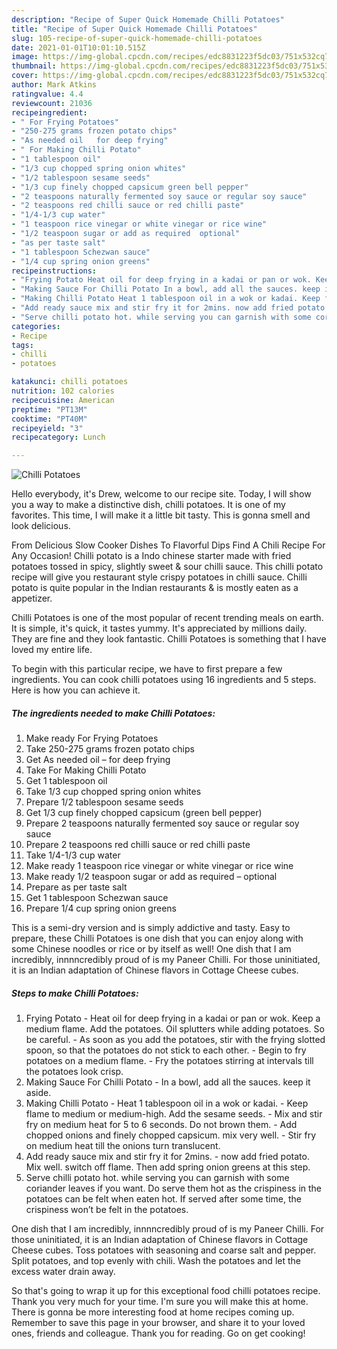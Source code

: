 ```yaml
---
description: "Recipe of Super Quick Homemade Chilli Potatoes"
title: "Recipe of Super Quick Homemade Chilli Potatoes"
slug: 105-recipe-of-super-quick-homemade-chilli-potatoes
date: 2021-01-01T10:01:10.515Z
image: https://img-global.cpcdn.com/recipes/edc8831223f5dc03/751x532cq70/chilli-potatoes-recipe-main-photo.jpg
thumbnail: https://img-global.cpcdn.com/recipes/edc8831223f5dc03/751x532cq70/chilli-potatoes-recipe-main-photo.jpg
cover: https://img-global.cpcdn.com/recipes/edc8831223f5dc03/751x532cq70/chilli-potatoes-recipe-main-photo.jpg
author: Mark Atkins
ratingvalue: 4.4
reviewcount: 21036
recipeingredient:
- " For Frying Potatoes"
- "250-275 grams frozen potato chips"
- "As needed oil   for deep frying"
- " For Making Chilli Potato"
- "1 tablespoon oil"
- "1/3 cup chopped spring onion whites"
- "1/2 tablespoon sesame seeds"
- "1/3 cup finely chopped capsicum green bell pepper"
- "2 teaspoons naturally fermented soy sauce or regular soy sauce"
- "2 teaspoons red chilli sauce or red chilli paste"
- "1/4-1/3 cup water"
- "1 teaspoon rice vinegar or white vinegar or rice wine"
- "1/2 teaspoon sugar or add as required  optional"
- "as per taste salt"
- "1 tablespoon Schezwan sauce"
- "1/4 cup spring onion greens"
recipeinstructions:
- "Frying Potato Heat oil for deep frying in a kadai or pan or wok. Keep a medium flame. Add the potatoes. Oil splutters while adding potatoes. So be careful. As soon as you add the potatoes, stir with the frying slotted spoon, so that the potatoes do not stick to each other. Begin to fry potatoes on a medium flame. Fry the potatoes stirring at intervals till the potatoes look crisp."
- "Making Sauce For Chilli Potato In a bowl, add all the sauces. keep it aside."
- "Making Chilli Potato Heat 1 tablespoon oil in a wok or kadai. Keep flame to medium or medium-high. Add the sesame seeds. Mix and stir fry on medium heat for 5 to 6 seconds. Do not brown them. Add chopped onions and finely chopped capsicum. mix very well. Stir fry on medium heat till the onions turn translucent."
- "Add ready sauce mix and stir fry it for 2mins. now add fried potato. Mix well. switch off flame. Then add spring onion greens at this step."
- "Serve chilli potato hot. while serving you can garnish with some coriander leaves if you want. Do serve them hot as the crispiness in the potatoes can be felt when eaten hot. If served after some time, the crispiness won’t be felt in the potatoes."
categories:
- Recipe
tags:
- chilli
- potatoes

katakunci: chilli potatoes 
nutrition: 102 calories
recipecuisine: American
preptime: "PT13M"
cooktime: "PT40M"
recipeyield: "3"
recipecategory: Lunch

---
```



![Chilli Potatoes](https://img-global.cpcdn.com/recipes/edc8831223f5dc03/751x532cq70/chilli-potatoes-recipe-main-photo.jpg)

Hello everybody, it's Drew, welcome to our recipe site. Today, I will show you a way to make a distinctive dish, chilli potatoes. It is one of my favorites. This time, I will make it a little bit tasty. This is gonna smell and look delicious.

From Delicious Slow Cooker Dishes To Flavorful Dips Find A Chili Recipe For Any Occasion! Chilli potato is a Indo chinese starter made with fried potatoes tossed in spicy, slightly sweet &amp; sour chilli sauce. This chilli potato recipe will give you restaurant style crispy potatoes in chilli sauce. Chilli potato is quite popular in the Indian restaurants &amp; is mostly eaten as a appetizer.

Chilli Potatoes is one of the most popular of recent trending meals on earth. It is simple, it's quick, it tastes yummy. It's appreciated by millions daily. They are fine and they look fantastic. Chilli Potatoes is something that I have loved my entire life.


To begin with this particular recipe, we have to first prepare a few ingredients. You can cook chilli potatoes using 16 ingredients and 5 steps. Here is how you can achieve it.

<!--inarticleads1-->

##### The ingredients needed to make Chilli Potatoes:

1. Make ready  For Frying Potatoes
1. Take 250-275 grams frozen potato chips
1. Get As needed oil  – for deep frying
1. Take  For Making Chilli Potato
1. Get 1 tablespoon oil
1. Take 1/3 cup chopped spring onion whites
1. Prepare 1/2 tablespoon sesame seeds
1. Get 1/3 cup finely chopped capsicum (green bell pepper)
1. Prepare 2 teaspoons naturally fermented soy sauce or regular soy sauce
1. Prepare 2 teaspoons red chilli sauce or red chilli paste
1. Take 1/4-1/3 cup water
1. Make ready 1 teaspoon rice vinegar or white vinegar or rice wine
1. Make ready 1/2 teaspoon sugar or add as required – optional
1. Prepare as per taste salt
1. Get 1 tablespoon Schezwan sauce
1. Prepare 1/4 cup spring onion greens


This is a semi-dry version and is simply addictive and tasty. Easy to prepare, these Chilli Potatoes is one dish that you can enjoy along with some Chinese noodles or rice or by itself as well! One dish that I am incredibly, innnncredibly proud of is my Paneer Chilli. For those uninitiated, it is an Indian adaptation of Chinese flavors in Cottage Cheese cubes. 

<!--inarticleads2-->

##### Steps to make Chilli Potatoes:

1. Frying Potato - Heat oil for deep frying in a kadai or pan or wok. Keep a medium flame. Add the potatoes. Oil splutters while adding potatoes. So be careful. - As soon as you add the potatoes, stir with the frying slotted spoon, so that the potatoes do not stick to each other. - Begin to fry potatoes on a medium flame. - Fry the potatoes stirring at intervals till the potatoes look crisp.
1. Making Sauce For Chilli Potato - In a bowl, add all the sauces. keep it aside.
1. Making Chilli Potato - Heat 1 tablespoon oil in a wok or kadai. - Keep flame to medium or medium-high. Add the sesame seeds. - Mix and stir fry on medium heat for 5 to 6 seconds. Do not brown them. - Add chopped onions and finely chopped capsicum. mix very well. - Stir fry on medium heat till the onions turn translucent.
1. Add ready sauce mix and stir fry it for 2mins. - now add fried potato. Mix well. switch off flame. Then add spring onion greens at this step.
1. Serve chilli potato hot. while serving you can garnish with some coriander leaves if you want. Do serve them hot as the crispiness in the potatoes can be felt when eaten hot. If served after some time, the crispiness won’t be felt in the potatoes.


One dish that I am incredibly, innnncredibly proud of is my Paneer Chilli. For those uninitiated, it is an Indian adaptation of Chinese flavors in Cottage Cheese cubes. Toss potatoes with seasoning and coarse salt and pepper. Split potatoes, and top evenly with chili. Wash the potatoes and let the excess water drain away. 

So that's going to wrap it up for this exceptional food chilli potatoes recipe. Thank you very much for your time. I'm sure you will make this at home. There is gonna be more interesting food at home recipes coming up. Remember to save this page in your browser, and share it to your loved ones, friends and colleague. Thank you for reading. Go on get cooking!
